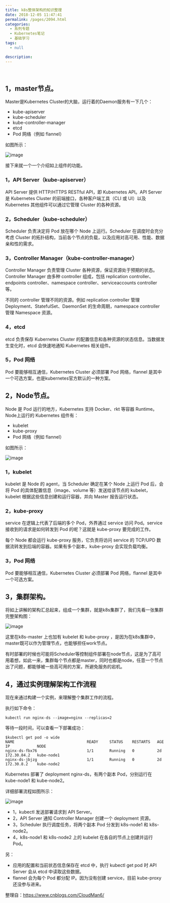 ```yaml
---
title: k8s整体架构的知识整理
date: 2018-12-05 11:47:41
permalink: /pages/2094.html
categories:
  - 系列专题
  - Kubernetes笔记
  - 基础学习
tags:
  - null

description:
---
```


<br><ArticleTopAd></ArticleTopAd>


## 1，master节点。

Master是Kubernetes Cluster的大脑，运行着的Daemon服务有一下几个：

- kube-apiserver
- kube-scheduler
- kube-controller-manager
- etcd
- Pod 网络（例如 flannel）

如图所示：

![image](http://t.eryajf.net/imgs/2021/09/fc3d8f6c65f46db9.jpg)

接下来就一个一个介绍如上组件的功能。

### 1，API Server（kube-apiserver）

API Server 提供 HTTP/HTTPS RESTful API，即 Kubernetes API。API Server 是 Kubernetes Cluster 的前端接口，各种客户端工具（CLI 或 UI）以及 Kubernetes 其他组件可以通过它管理 Cluster 的各种资源。

### 2，Scheduler（kube-scheduler）

Scheduler 负责决定将 Pod 放在哪个 Node 上运行。Scheduler 在调度时会充分考虑 Cluster 的拓扑结构，当前各个节点的负载，以及应用对高可用、性能、数据亲和性的需求。

### 3，Controller Manager（kube-controller-manager）

Controller Manager 负责管理 Cluster 各种资源，保证资源处于预期的状态。Controller Manager 由多种 controller 组成，包括 replication controller、endpoints controller、namespace controller、serviceaccounts controller 等。



不同的 controller 管理不同的资源。例如 replication controller 管理 Deployment、StatefulSet、DaemonSet 的生命周期，namespace controller 管理 Namespace 资源。

### 4，etcd

etcd 负责保存 Kubernetes Cluster 的配置信息和各种资源的状态信息。当数据发生变化时，etcd 会快速地通知 Kubernetes 相关组件。

### 5，Pod 网络

Pod 要能够相互通信，Kubernetes Cluster 必须部署 Pod 网络，flannel 是其中一个可选方案，也是kubernetes官方默认的一种方案。

## 2，Node节点。

Node 是 Pod 运行的地方，Kubernetes 支持 Docker、rkt 等容器 Runtime。 Node上运行的 Kubernetes 组件有：

- kubelet
- kube-proxy
- Pod 网络（例如 flannel）

如图所示：

![image](http://t.eryajf.net/imgs/2021/09/a8cd38fee205d0f1.jpg)

### 1，kubelet

kubelet 是 Node 的 agent，当 Scheduler 确定在某个 Node 上运行 Pod 后，会将 Pod 的具体配置信息（image、volume 等）发送给该节点的 kubelet，kubelet 根据这些信息创建和运行容器，并向 Master 报告运行状态。

### 2，kube-proxy

service 在逻辑上代表了后端的多个 Pod，外界通过 service 访问 Pod。service 接收到的请求是如何转发到 Pod 的呢？这就是 kube-proxy 要完成的工作。



每个 Node 都会运行 kube-proxy 服务，它负责将访问 service 的 TCP/UPD 数据流转发到后端的容器。如果有多个副本，kube-proxy 会实现负载均衡。

### 3，Pod 网络

Pod 要能够相互通信，Kubernetes Cluster 必须部署 Pod 网络，flannel 是其中一个可选方案。

## 3，集群架构。

将如上讲解的架构汇总起来，组成一个集群，就是k8s集群了，我们先看一张集群完整架构图：

![image](http://t.eryajf.net/imgs/2021/09/83a14956e2832a07.jpg)

这里在k8s-master 上也加有 kubelet 和 kube-proxy ，是因为在k8s集群中，master既可以作为管理节点，也能够担任work节点。

有时部署的时候也可能将Scheduler等控制组件部署在node节点，这是为了高可用着想，如此一来，集群每个节点都是master，同时也都是node，任意一个节点出了问题，都能够被一些高可用的方案，所避免服务的宕机。

## 4，通过实例理解架构工作流程

现在来通过构建一个实例，来理解整个集群工作的流程。

执行如下命令：

```
kubectl run nginx-ds --image=nginx --replicas=2
```

等待一段时间，可以查看一下部署成功：

```
$kubectl get pod -o wide
NAME                                READY     STATUS    RESTARTS   AGE       IP            NODE
nginx-ds-fbx76                      1/1       Running   0          2d        172.30.84.2   kube-node1
nginx-ds-jbjzg                      1/1       Running   0          2d        172.30.8.2    kube-node2
```

Kubernetes 部署了 deployment nginx-ds，有两个副本 Pod，分别运行在 kube-node1 和 kube-node2。

详细部署流程如图所示：

![image](http://t.eryajf.net/imgs/2021/09/4d2c8de69ecfeda4.jpg)

- 1，kubectl 发送部署请求到 API Server。
- 2，API Server 通知 Controller Manager 创建一个 deployment 资源。
- 3，Scheduler 执行调度任务，将两个副本 Pod 分发到 k8s-node1 和 k8s-node2。
- 4，k8s-node1 和 k8s-node2 上的 kubelet 在各自的节点上创建并运行 Pod。

另：

- 应用的配置和当前状态信息保存在 etcd 中，执行 kubectl get pod 时 API Server 会从 etcd 中读取这些数据。
- flannel 会为每个 Pod 都分配 IP。因为没有创建 service，目前 kube-proxy 还没参与进来。

整理自：https://www.cnblogs.com/CloudMan6/


<br><ArticleTopAd></ArticleTopAd>
